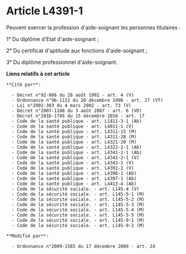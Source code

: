 # Article L4391-1

Peuvent exercer la profession d'aide-soignant les personnes titulaires : 

1° Du diplôme d'Etat d'aide-soignant ; 

2° Du certificat d'aptitude aux fonctions d'aide-soignant ; 

3° Du diplôme professionnel d'aide-soignant.

**Liens relatifs à cet article**

	**Cité par**:

	  - Décret n°92-866 du 28 août 1992 - art. 4 (V)
	  - Ordonnance n°96-1122 du 20 décembre 1996 - art. 27 (VT)
	  - Loi n°2002-303 du 4 mars 2002 - art. 73 (V)
	  - Décret n°2007-1188 du 3 août 2007 - art. 6 (VD)
	  - Décret n°2016-1745 du 15 décembre 2016 - art. 17
	  - Code de la santé publique - art. L1411-3-1 (Ab)
	  - Code de la santé publique - art. L4011-1 (V)
	  - Code de la santé publique - art. L4311-15 (M)
	  - Code de la santé publique - art. L4311-28 (M)
	  - Code de la santé publique - art. L4321-20 (M)
	  - Code de la santé publique - art. L4322-2-1 (Ab)
	  - Code de la santé publique - art. L4341-2-1 (Ab)
	  - Code de la santé publique - art. L4342-2-1 (V)
	  - Code de la santé publique - art. L4343-1 (V)
	  - Code de la santé publique - art. L4391-2 (V)
	  - Code de la santé publique - art. L4396-1 (Ab)
	  - Code de la santé publique - art. L4397-1 (Ab)
	  - Code de la santé publique - art. L4413-4 (Ab)
	  - Code de la sécurité sociale. - art. L145-4 (V)
	  - Code de la sécurité sociale. - art. L145-5-1 (M)
	  - Code de la sécurité sociale. - art. L145-5-2 (M)
	  - Code de la sécurité sociale. - art. L145-5-3 (M)
	  - Code de la sécurité sociale. - art. L145-5-4 (M)
	  - Code de la sécurité sociale. - art. L145-5-5 (M)
	  - Code de la sécurité sociale. - art. L145-9-1 (M)
	  - Code de la sécurité sociale. - art. L145-9-2 (M)

	**Modifié par**:

	  - Ordonnance n°2009-1585 du 17 décembre 2009 - art. 24

